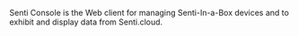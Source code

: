 Senti Console is the Web client for managing Senti-In-a-Box devices and to exhibit and display data from Senti.cloud.
